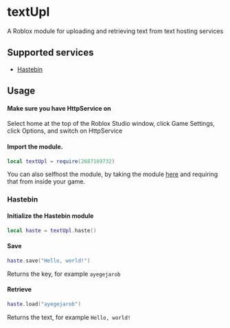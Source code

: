 # textUpl

A Roblox module for uploading and retrieving text from text hosting services

## Supported services

- [Hastebin](https://github.com/theLMGN/textUpl#hastebin)

## Usage

#### Make sure you have HttpService on

Select home at the top of the Roblox Studio window, click Game Settings, click Options, and switch on HttpService


#### Import the module.

```lua
local textUpl = require(2687169732)
```
You can also selfhost the module, by taking the module [here](https://www.roblox.com/library/2687169732/TextUpl) and requiring that from inside your game.

### Hastebin

#### Initialize the Hastebin module

```lua
local haste = textUpl.haste()
```

#### Save
```lua
haste.save("Hello, world!")
```
Returns the key, for example `ayegejarob`
#### Retrieve
```lua
haste.load("ayegejarob")
```
Returns the text, for example `Hello, world!`
